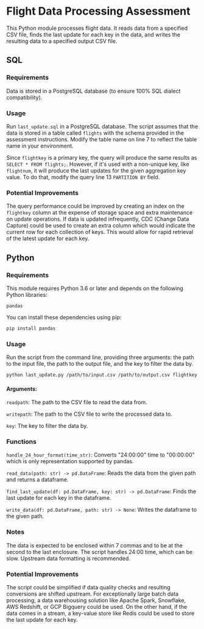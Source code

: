 # Flight Data Processing Assessment
This Python module processes flight data. It reads data from a specified CSV file, finds the last update for each key in the data, and writes the resulting data to a specified output CSV file.

## SQL

### Requirements

Data is stored in a PostgreSQL database (to ensure 100% SQL dialect compatibility).

### Usage

Run `last_update.sql` in a PostgreSQL database. The script assumes that the data is stored 
in a table called `flights` with the schema provided in the assessment instructions. 
Modify the table name on line 7 to reflect the table name in your environment. 

Since `flightkey` is a primary key, 
the query will produce the same results as `SELECT * FROM flights;`. However, if it's used with a non-unique key,
like `flightnum`, it will produce the last updates for the given aggregation key value. To do that, 
modify the query line 13 `PARTITION BY` field.

### Potential Improvements

The query performance could be improved by creating an index on the `flightkey` column at the expense of storage space 
and extra maintenance on update operations. If data is updated infrequently, CDC (Change Data Capture) could be used 
to create an extra column which would indicate the current row for each collection of keys. This would allow for
rapid retrieval of the latest update for each key.



## Python

### Requirements
This module requires Python 3.6 or later and depends on the following Python libraries:
```
pandas
```

You can install these dependencies using pip:

```bash
pip install pandas
```

### Usage
Run the script from the command line, providing three arguments: the path to the input file, the path to the output file, and the key to filter the data by.

```bash
python last_update.py /path/to/input.csv /path/to/output.csv flightkey
```
#### Arguments:
`readpath`: The path to the CSV file to read the data from.

`writepath`: The path to the CSV file to write the processed data to.

`key`: The key to filter the data by.

### Functions
`handle_24_hour_format(time_str)`: Converts "24:00:00" time to "00:00:00" which is only representation supported by pandas.

`read_data(path: str) -> pd.DataFrame`: Reads the data from the given path and returns a dataframe.

`find_last_update(df: pd.DataFrame, key: str) -> pd.DataFrame`: Finds the last update for each key in the dataframe.

`write_data(df: pd.DataFrame, path: str) -> None`: Writes the dataframe to the given path.

### Notes
The data is expected to be enclosed within 7 commas and to be at the second to the last enclosure.
The script handles 24:00 time, which can be slow. Upstream data formatting is recommended.

### Potential Improvements

The script could be simplified if data quality checks and resulting conversions are shifted upstream. 
For exceptionally large batch data processing, a data warehousing solution like Apache Spark, Snowflake, AWS Redshift, or
GCP Bigquery could be used. On the other hand, if the data comes in a stream, a key-value store like Redis could be used
to store the last update for each key.
